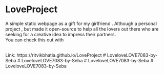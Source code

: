 # LoveProject
A simple static webpage as a gift for my girlfriend . Although a personal project , but made it open-source to help all the lovers out there who are seeking for a creative idea to impress their partners.
<br>
You can check this out with 

<br>
Link: https://ritvikbhatia.github.io/LoveProject
#   L o v e l o v e L O V E 7 0 8 3 - b y - S e b a  
 #   L o v e l o v e L O V E 7 0 8 3 - b y - S e b a  
 #   L o v e l o v e L O V E 7 0 8 3 - b y - S e b a  
 #   L o v e l o v e L O V E 7 0 8 3 - b y - S e b a  
 